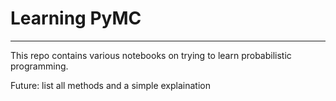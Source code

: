 # Learning PyMC
<hr>

This repo contains various notebooks on trying to learn probabilistic programming.

Future: list all methods and a simple explaination 
